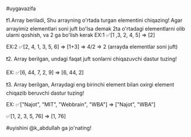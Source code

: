 #uygavazifa

❗️1.Array beriladi, Shu arrayning o'rtada turgan elementini chiqazing! Agar arrayimiz elementlari soni juft bo'lsa demak 2ta o'rtadagi elementlarni olib ularni qoshish, va 2 ga bo'lish kerak
EX:1
✅[1 ,3, 2, 4, 5] => [2]

EX:2
✅[2, 4, 1, 3, 5, 6] => [1+3] => 4/2 => 2
(arrayda elementlar soni juft)


❗️2. Array berilgan, undagi faqat juft sonlarni chiqazuvchi dastur tuzing!

EX:
✅[6, 44, 7, 2, 9] => [6, 44, 2]


❗️3. Array berilgan, Arraydagi eng birinchi element bilan oxirgi element chiqazib beruvchi dastur tuzing!


EX:
✅["Najot", "MIT", "Webbrain", "WBA"] => ["Najot", "WBA"]

✅[1, 2, 3, 5, 76] => [1, 76]


#uyishini @k_abdullah ga jo'nating!